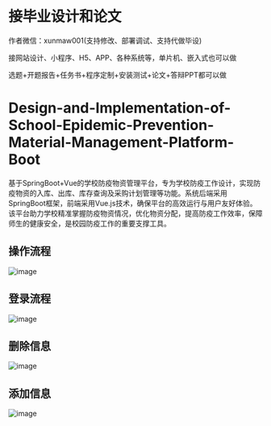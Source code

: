 # 接毕业设计和论文
作者微信：xunmaw001(支持修改、部署调试、支持代做毕设)

接网站设计、小程序、H5、APP、各种系统等，单片机、嵌入式也可以做

选题+开题报告+任务书+程序定制+安装测试+论文+答辩PPT都可以做
# Design-and-Implementation-of-School-Epidemic-Prevention-Material-Management-Platform-Boot
基于SpringBoot+Vue的学校防疫物资管理平台，专为学校防疫工作设计，实现防疫物资的入库、出库、库存查询及采购计划管理等功能。系统后端采用SpringBoot框架，前端采用Vue.js技术，确保平台的高效运行与用户友好体验。该平台助力学校精准掌握防疫物资情况，优化物资分配，提高防疫工作效率，保障师生的健康安全，是校园防疫工作的重要支撑工具。
## 操作流程
![image](https://github.com/user-attachments/assets/366ac4f5-247d-4a5a-96f7-94ed0eb454dd)
## 登录流程
![image](https://github.com/user-attachments/assets/4c8e545d-207e-4d4d-bd1e-8db5c51ec3ce)
## 删除信息
![image](https://github.com/user-attachments/assets/32e93a34-128c-4c6a-970a-b1ff82c1e1ac)
## 添加信息
![image](https://github.com/user-attachments/assets/1c2c69a6-d6d2-40ab-8a0a-45c70192615f)
